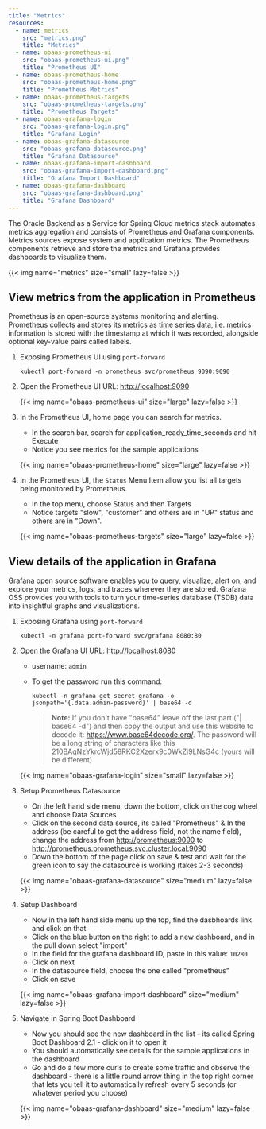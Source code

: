 ```yaml
---
title: "Metrics"
resources:
  - name: metrics
    src: "metrics.png"
    title: "Metrics"
  - name: obaas-prometheus-ui
    src: "obaas-prometheus-ui.png"
    title: "Prometheus UI"
  - name: obaas-prometheus-home
    src: "obaas-prometheus-home.png"
    title: "Prometheus Metrics"
  - name: obaas-prometheus-targets
    src: "obaas-prometheus-targets.png"
    title: "Prometheus Targets"
  - name: obaas-grafana-login
    src: "obaas-grafana-login.png"
    title: "Grafana Login"
  - name: obaas-grafana-datasource
    src: "obaas-grafana-datasource.png"
    title: "Grafana Datasource"
  - name: obaas-grafana-import-dashboard
    src: "obaas-grafana-import-dashboard.png"
    title: "Grafana Import Dashboard"
  - name: obaas-grafana-dashboard
    src: "obaas-grafana-dashboard.png"
    title: "Grafana Dashboard"
---
```


The Oracle Backend as a Service for Spring Cloud metrics stack automates metrics aggregation and consists of Prometheus and Grafana components.
Metrics sources expose system and application metrics.
The Prometheus components retrieve and store the metrics and Grafana provides dashboards to
visualize them.

<!-- spellchecker-disable -->
{{< img name="metrics" size="small" lazy=false >}}
<!-- spellchecker-enable -->

## View metrics from the application in Prometheus

Prometheus is an open-source systems monitoring and alerting. Prometheus collects and stores its metrics as time series data, i.e. metrics information is stored with the timestamp at which it was recorded, alongside optional key-value pairs called labels.

1. Exposing Prometheus UI using `port-forward`

    ```shell
    kubectl port-forward -n prometheus svc/prometheus 9090:9090
    ```

2. Open the Prometheus UI URL: <http://localhost:9090>

    <!-- spellchecker-disable -->
    {{< img name="obaas-prometheus-ui" size="large" lazy=false >}}
    <!-- spellchecker-enable -->

3. In the Prometheus UI, home page you can search for metrics.

    * In the search bar, search for application_ready_time_seconds and hit Execute
    * Notice you see metrics for the sample applications

    <!-- spellchecker-disable -->
    {{< img name="obaas-prometheus-home" size="large" lazy=false >}}
    <!-- spellchecker-enable -->

4. In the Prometheus UI, the `Status` Menu Item allow you list all targets being monitored by Prometheus.

    * In the top menu, choose Status and then Targets
    * Notice targets "slow", "customer" and others are in "UP" status and others are in "Down".

    <!-- spellchecker-disable -->
    {{< img name="obaas-prometheus-targets" size="large" lazy=false >}}
    <!-- spellchecker-enable -->

## View details of the application in Grafana

[Grafana](https://grafana.com/docs/grafana/latest/introduction/) open source software enables you to query, visualize, alert on, and explore your metrics, logs, and traces wherever they are stored. Grafana OSS provides you with tools to turn your time-series database (TSDB) data into insightful graphs and visualizations.

1. Exposing Grafana using `port-forward`

    ```shell
    kubectl -n grafana port-forward svc/grafana 8080:80
    ```

2. Open the Grafana UI URL: <http://localhost:8080>

    * username: `admin`
    * To get the password run this command:

        ```shell
        kubectl -n grafana get secret grafana -o jsonpath='{.data.admin-password}' | base64 -d
        ```

        > **Note:** If you don't have "base64" leave off the last part ("| base64 -d") and then copy the output and use this website to decode it: <https://www.base64decode.org/>. The password will be a long string of characters like this 210BAqNzYkrcWjd58RKC2Xzerx9c0WkZi9LNsG4c (yours will be different)

    <!-- spellchecker-disable -->
    {{< img name="obaas-grafana-login" size="small" lazy=false >}}
    <!-- spellchecker-enable -->

3. Setup Prometheus Datasource

    * On the left hand side menu, down the bottom, click on the cog wheel and choose Data Sources
    * Click on the second data source, its called "Prometheus"
    & In the address (be careful to get the address field, not the name field), change the address from  <http://prometheus:9090>    to <http://prometheus.prometheus.svc.cluster.local:9090>
    * Down the bottom of the page click on save & test and wait for the green icon to say the datasource is working (takes 2-3 seconds)

    <!-- spellchecker-disable -->
    {{< img name="obaas-grafana-datasource" size="medium" lazy=false >}}
    <!-- spellchecker-enable -->

4. Setup Dashboard

    * Now in the left hand side menu up the top, find the dasbhoards link and click on that
    * Click on the blue button on the right to add a new dashboard, and in the pull down select "import"
    * In the field for the grafana dashboard ID, paste in this value: `10280`
    * Click on next
    * In the datasource field, choose the one called "prometheus"
    * Click on save

    <!-- spellchecker-disable -->
    {{< img name="obaas-grafana-import-dashboard" size="medium" lazy=false >}}
    <!-- spellchecker-enable -->

5. Navigate in Spring Boot Dashboard

    * Now you should see the new dashboard in the list - its called Spring Boot Dashboard 2.1 - click on it to open it
    * You should automatically see details for the sample applications in the dashboard
    * Go and do a few more curls to create some traffic and observe the dashboard - there is a little round arrow thing in the top right corner that lets you tell it to automatically refresh every 5 seconds (or whatever period you choose)

    <!-- spellchecker-disable -->
    {{< img name="obaas-grafana-dashboard" size="medium" lazy=false >}}
    <!-- spellchecker-enable -->
